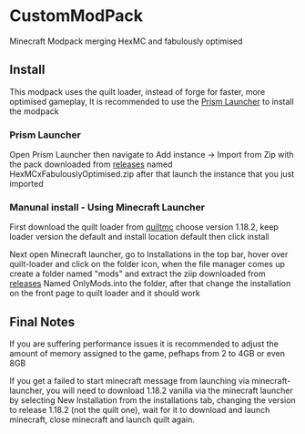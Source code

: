 # CustomModPack
Minecraft Modpack merging HexMC and fabulously optimised

## Install 
This modpack uses the quilt loader, instead of forge for faster, more optimised gameplay, It is recommended to use the [Prism Launcher](https://prismlauncher.org/download/) to install the modpack
### Prism Launcher
Open Prism Launcher then navigate to Add instance -> Import from Zip with the pack downloaded from [releases](https://github.com/BulkiestPizza/custommodpack/releases/) named HexMCxFabulouslyOptimised.zip after that launch the instance that you just imported

### Manunal install - Using Minecraft Launcher
First download the quilt loader from [quiltmc](https://quiltmc.org/en/install/client/) choose version 1.18.2, keep loader version the default and install location default then click install

Next open Minecraft launcher, go to Installations in the top bar, hover over quilt-loader and click on the folder icon, when the file manager comes up create a folder named "mods" and extract the ziip downloaded from [releases](https://github.com/BulkiestPizza/custommodpack/releases/) Named OnlyMods.into the folder, after that change the installation on the front page to quilt loader and it should work

## Final Notes
If you are suffering performance issues it is recommended to adjust the amount of memory assigned to the game, pefhaps from 2 to 4GB or even 8GB

If you get a failed to start minecraft message from launching via minecraft-launcher, you will need to download 1.18.2 vanilla via the minecraft launcher by selecting New Installation from the installations tab, changing the version to release 1.18.2 (not the quilt one), wait for it to download and launch minecraft, close minecraft and launch quilt again.
